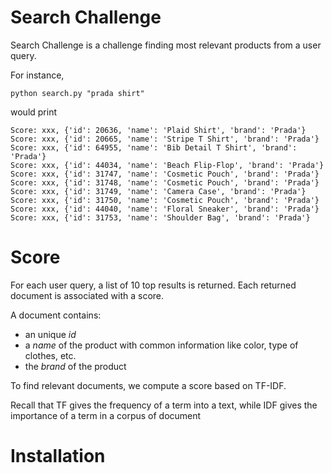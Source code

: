 # Search Challenge

Search Challenge is a challenge finding most relevant products from a user query.

For instance, 

```
python search.py "prada shirt"
```

would print

```
Score: xxx, {'id': 20636, 'name': 'Plaid Shirt', 'brand': 'Prada'}
Score: xxx, {'id': 20665, 'name': 'Stripe T Shirt', 'brand': 'Prada'}
Score: xxx, {'id': 64955, 'name': 'Bib Detail T Shirt', 'brand': 'Prada'}
Score: xxx, {'id': 44034, 'name': 'Beach Flip-Flop', 'brand': 'Prada'}
Score: xxx, {'id': 31747, 'name': 'Cosmetic Pouch', 'brand': 'Prada'}
Score: xxx, {'id': 31748, 'name': 'Cosmetic Pouch', 'brand': 'Prada'}
Score: xxx, {'id': 31749, 'name': 'Camera Case', 'brand': 'Prada'}
Score: xxx, {'id': 31750, 'name': 'Cosmetic Pouch', 'brand': 'Prada'}
Score: xxx, {'id': 44040, 'name': 'Floral Sneaker', 'brand': 'Prada'}
Score: xxx, {'id': 31753, 'name': 'Shoulder Bag', 'brand': 'Prada'}
```

# Score

For each user query, a list of 10 top results is returned. Each returned document is associated with a score.

A document contains:
* an unique *id*
* a *name* of the product with common information like color, type of clothes, etc.
* the *brand* of the product

To find relevant documents, we compute a score based on TF-IDF.

Recall that TF gives the frequency of a term into a text, while IDF gives the importance of a term in a corpus of document

# Installation

